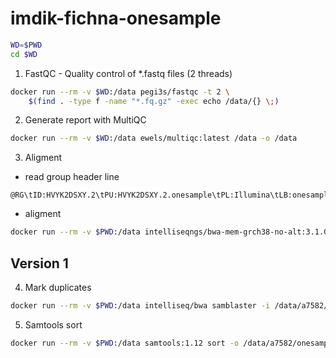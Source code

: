 # imdik-fichna-onesample

```bash
WD=$PWD
cd $WD
```

1. FastQC - Quality control of \*.fastq files (2 threads)
```bash
docker run --rm -v $WD:/data pegi3s/fastqc -t 2 \
    $(find . -type f -name "*.fq.gz" -exec echo /data/{} \;)
```

2. Generate report with MultiQC
```bash
docker run --rm -v $WD:/data ewels/multiqc:latest /data -o /data
```

3. Aligment
  * read group header line
```
@RG\tID:HVYK2DSXY.2\tPU:HVYK2DSXY.2.onesample\tPL:Illumina\tLB:onesample.library\tSM:onesample
```
  * aligment
```bash
docker run --rm -v $PWD:/data intelliseqngs/bwa-mem-grch38-no-alt:3.1.0 bwa mem -t 6 -R "@RG\tID:HVYK2DSXY.2\tPU:HVYK2DSXY.2.onesample\tPL:Illumina\tLB:onesample.library\tSM:onesample" -K 100000000 -Y /resources/grch38-no-alt-analysis-set.fa /data/a7582/a7582_FDPL210061474-1b_HVYK2DSXY_L2_1.fq.gz /data/a7582/a7582_FDPL210061474-1b_HVYK2DSXY_L2_2.fq.gz -o /data/a7582/onesample-unsorted.sam
```

## Version 1

4. Mark duplicates
```bash
docker run --rm -v $PWD:/data intelliseq/bwa samblaster -i /data/a7582/onesample-unsorted.sam -o /data/a7582/onesample-markdup.sam 2> onesample-bwa-samblaster-stderr.log
```

5. Samtools sort
```bash
docker run --rm -v $PWD:/data samtools:1.12 sort -o /data/a7582/onesample-markdup-sorted.bam -@ 6 /data/a7582/onesample-markdup-sorted.sam
```
